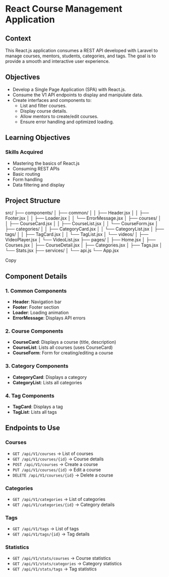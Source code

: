 # React Course Management Application

## Context

This React.js application consumes a REST API developed with Laravel to manage courses, mentors, students, categories, and tags. The goal is to provide a smooth and interactive user experience.

## Objectives

- Develop a Single Page Application (SPA) with React.js.
- Consume the V1 API endpoints to display and manipulate data.
- Create interfaces and components to:
  - List and filter courses.
  - Display course details.
  - Allow mentors to create/edit courses.
  - Ensure error handling and optimized loading.

## Learning Objectives

### Skills Acquired

- Mastering the basics of React.js
- Consuming REST APIs
- Basic routing
- Form handling
- Data filtering and display

## Project Structure

src/
├── components/
│   ├── common/
│   │   ├── Header.jsx
│   │   ├── Footer.jsx
│   │   ├── Loader.jsx
│   │   └── ErrorMessage.jsx
│   ├── courses/
│   │   ├── CourseCard.jsx
│   │   ├── CourseList.jsx
│   │   └── CourseForm.jsx
│   ├── categories/
│   │   ├── CategoryCard.jsx
│   │   └── CategoryList.jsx
│   ├── tags/
│   │   ├── TagCard.jsx
│   │   └── TagList.jsx
│   └── videos/
│       ├── VideoPlayer.jsx
│       └── VideoList.jsx
├── pages/
│   ├── Home.jsx
│   ├── Courses.jsx
│   ├── CourseDetail.jsx
│   ├── Categories.jsx
│   ├── Tags.jsx
│   └── Stats.jsx
├── services/
│   └── api.js
└── App.jsx

Copy

## Component Details

### 1. Common Components

- **Header**: Navigation bar
- **Footer**: Footer section
- **Loader**: Loading animation
- **ErrorMessage**: Displays API errors

### 2. Course Components

- **CourseCard**: Displays a course (title, description)
- **CourseList**: Lists all courses (uses CourseCard)
- **CourseForm**: Form for creating/editing a course

### 3. Category Components

- **CategoryCard**: Displays a category
- **CategoryList**: Lists all categories

### 4. Tag Components

- **TagCard**: Displays a tag
- **TagList**: Lists all tags

## Endpoints to Use

### Courses

- `GET /api/V1/courses` → List of courses
- `GET /api/V1/courses/{id}` → Course details
- `POST /api/V1/courses` → Create a course
- `PUT /api/V1/courses/{id}` → Edit a course
- `DELETE /api/V1/courses/{id}` → Delete a course

### Categories

- `GET /api/V1/categories` → List of categories
- `GET /api/V1/categories/{id}` → Category details

### Tags

- `GET /api/V1/tags` → List of tags
- `GET /api/V1/tags/{id}` → Tag details

### Statistics

- `GET /api/V1/stats/courses` → Course statistics
- `GET /api/V1/stats/categories` → Category statistics
- `GET /api/V1/stats/tags` → Tag statistics

